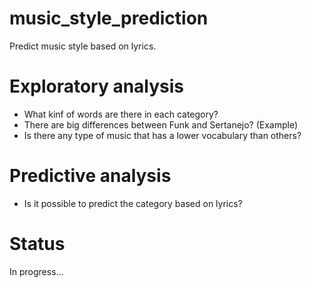 # music_style_prediction

Predict music style based on lyrics.

# Exploratory analysis

- What kinf of words are there in each category? 
- There are big differences between Funk and Sertanejo? (Example)
- Is there any type of music that has a lower vocabulary than others?

# Predictive analysis

- Is it possible to predict the category based on lyrics?

# Status

In progress...

